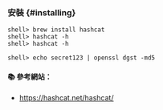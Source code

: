 ### 安裝 {#installing}

```
shell> brew install hashcat
shell> hashcat -h
shell> hashcat -h

shell> echo secret123 | openssl dgst -md5
```

#### :books: 參考網站：
- https://hashcat.net/hashcat/
